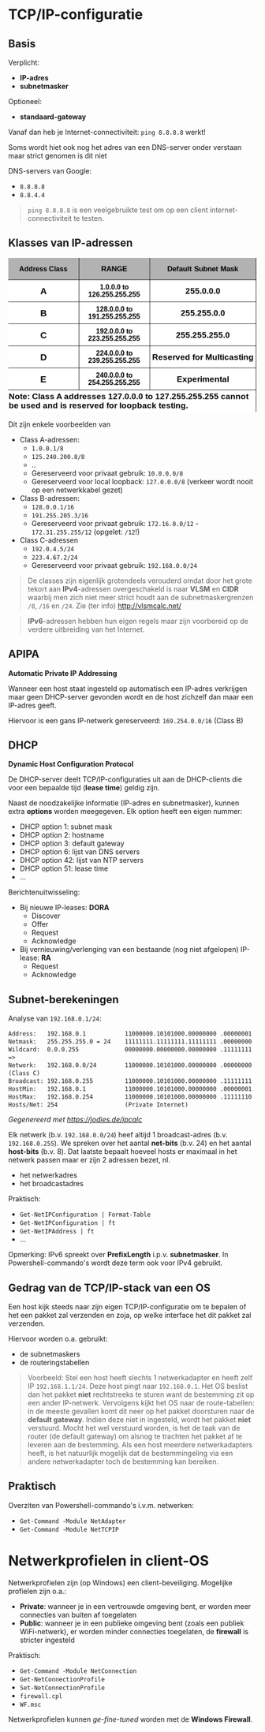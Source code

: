 # TCP/IP-configuratie

## Basis

Verplicht:

- **IP-adres**
- **subnetmasker**

Optioneel:

- **standaard-gateway**

Vanaf dan heb je Internet-connectiviteit: `ping 8.8.8.8` werkt!

Soms wordt hiet ook nog het adres van een DNS-server onder verstaan maar strict genomen is dit niet

DNS-servers van Google:

- `8.8.8.8`
- `8.8.4.4`

> `ping 8.8.8.8` is een veelgebruikte test om op een client internet-connectiviteit te testen.

## Klasses van IP-adressen
![](IPAdressClasses.png)

Dit zijn enkele voorbeelden van 
- Class A-adressen:
	- `1.0.0.1/8`
	- `125.240.200.8/8`
	- ..
	- Gereserveerd voor privaat gebruik: `10.0.0.0/8`
	- Gereserveerd voor local loopback: `127.0.0.0/8` (verkeer wordt nooit op een netwerkkabel gezet)
- Class B-adressen:
	- `128.0.0.1/16`
	- `191.255.205.3/16`
	- Gereserveerd voor privaat gebruik: `172.16.0.0/12` - `172.31.255.255/12` (opgelet: `/12`!)
- Class C-adressen
	- `192.0.4.5/24`
	- `223.4.67.2/24`
	- Gereserveerd voor privaat gebruik: `192.168.0.0/24`

> De classes zijn eigenlijk grotendeels verouderd omdat door het grote tekort aan **IPv4**-adressen overgeschakeld is naar **VLSM** en **CIDR** waarbij men zich niet meer strict houdt aan de subnetmaskergrenzen `/8`, `/16` en `/24`.
> Zie (ter info) http://vlsmcalc.net/

> **IPv6**-adressen hebben hun eigen regels maar zijn voorbereid op de verdere uitbreiding van het Internet.

## APIPA

**Automatic Private IP Addressing**

Wanneer een host staat ingesteld op automatisch een IP-adres verkrijgen maar geen DHCP-server gevonden wordt en de host zichzelf dan maar een IP-adres geeft.

Hiervoor is een gans IP-netwerk gereserveerd: `169.254.0.0/16` (Class B)

## DHCP

**Dynamic Host Configuration Protocol**

De DHCP-server deelt TCP/IP-configuraties uit aan de DHCP-clients die voor een bepaalde tijd (**lease time**) geldig zijn.

Naast de noodzakelijke informatie (IP-adres en subnetmasker), kunnen extra **options** worden meegegeven. Elk option heeft een eigen nummer:
- DHCP option 1: subnet mask
- DHCP option 2: hostname
- DHCP option 3: default gateway
- DHCP option 6: lijst van DNS servers
- DHCP option 42: lijst van NTP servers
- DHCP option 51: lease time
- ...

Berichtenuitwisseling:
- Bij nieuwe IP-leases: **DORA**
	- Discover
	- Offer
	- Request
	- Acknowledge
- Bij vernieuwing/verlenging van een bestaande (nog niet afgelopen) IP-lease: **RA**
	- Request
	- Acknowledge


## Subnet-berekeningen

Analyse van `192.168.0.1/24`:

```
Address:   192.168.0.1           11000000.10101000.00000000 .00000001  
Netmask:   255.255.255.0 = 24    11111111.11111111.11111111 .00000000  
Wildcard:  0.0.0.255             00000000.00000000.00000000 .11111111  
=>
Network:   192.168.0.0/24        11000000.10101000.00000000 .00000000 (Class C)  
Broadcast: 192.168.0.255         11000000.10101000.00000000 .11111111  
HostMin:   192.168.0.1           11000000.10101000.00000000 .00000001  
HostMax:   192.168.0.254         11000000.10101000.00000000 .11111110  
Hosts/Net: 254                   (Private Internet)

```

*Gegenereerd met https://jodies.de/ipcalc*

Elk netwerk (b.v. `192.168.0.0/24`) heef altijd 1 broadcast-adres (b.v. `192.168.0.255`). We spreken over het aantal **net-bits** (b.v. 24) en het aantal **host-bits** (b.v. 8). Dat laatste bepaalt hoeveel hosts er maximaal in het netwerk passen maar er zijn 2 adressen bezet, nl.
- het netwerkadres
- het broadcastadres

Praktisch:
-  `Get-NetIPConfiguration | Format-Table`
-  `Get-NetIPConfiguration | ft`
-  `Get-NetIPAddress | ft`
-  ...

Opmerking: IPv6 spreekt over **PrefixLength** i.p.v. **subnetmasker**. In Powershell-commando's wordt deze term ook voor IPv4 gebruikt.

## Gedrag van de TCP/IP-stack van een OS

Een host kijk steeds naar zijn eigen TCP/IP-configuratie om te bepalen of het een pakket zal verzenden en zoja, op welke interface het dit pakket zal verzenden.

Hiervoor worden o.a. gebruikt:

- de subnetmaskers
- de routeringstabellen

> Voorbeeld: Stel een host heeft slechts 1 netwerkadapter en heeft zelf IP `192.168.1.1/24`. Deze host pingt naar `192.168.0.1`. Het OS beslist dan het pakket **niet** rechtstreeks te sturen want de bestemming zit op een ander IP-netwerk. Vervolgens kijkt het OS naar de route-tabellen: in de meeste gevallen komt dit neer op het pakket doorsturen naar de **default gateway**. Indien deze niet in ingesteld, wordt het pakket **niet** verstuurd. Mocht het wel verstuurd worden, is het de taak van de router (de default gateway) om alsnog te trachten het pakket af te leveren aan de bestemming.
> Als een host meerdere netwerkadapters heeft, is het natuurlijk mogelijk dat de bestemmingeling via een andere netwerkadapter toch de bestemming kan bereiken.

## Praktisch

Overziten van Powershell-commando's i.v.m. netwerken: 

- `Get-Command -Module NetAdapter`
- `Get-Command -Module NetTCPIP`


# Netwerkprofielen in client-OS
Netwerkprofielen zijn (op Windows) een client-beveiliging. Mogelijke profielen zijn o.a.:
- **Private**: wanneer je in een vertrouwde omgeving bent, er worden meer connecties van buiten af toegelaten
- **Public**: wanneer je in een publieke omgeving bent (zoals een publiek WiFi-netwerk), er worden minder connecties toegelaten, de **firewall** is stricter ingesteld

Praktisch:
- `Get-Command -Module NetConnection`
- `Get-NetConnectionProfile`
- `Set-NetConnectionProfile`
- `firewall.cpl`
- `WF.msc`

Netwerkprofielen kunnen *ge-fine-tuned* worden met de **Windows Firewall**.

